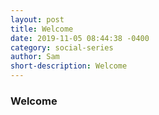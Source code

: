 ```yaml
---
layout: post
title: Welcome
date: 2019-11-05 08:44:38 -0400
category: social-series
author: Sam
short-description: Welcome
---
```


### Welcome
